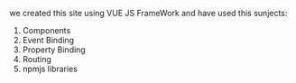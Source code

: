 we created this site using VUE JS FrameWork and have used this sunjects:

1) Components 
2) Event Binding
3) Property Binding
4) Routing 
5) npmjs libraries
